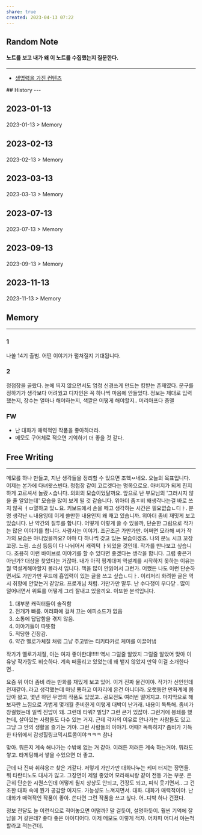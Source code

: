 ```yaml
---
share: true
created: 2023-04-13 07:22
---
```


## Random Note
#### 노트를 보고 내가 왜 이 노트를 수집했는지 질문한다.
---
<p><span><ul>
<li><a data-tooltip-position="top" aria-label="Infinity Drawer/생명력을 가진 컨텐츠.md" data-href="Infinity Drawer/생명력을 가진 컨텐츠.md" href="Infinity Drawer/생명력을 가진 컨텐츠.md" class="internal-link" target="_blank" rel="noopener">생명력을 가진 컨텐츠</a></li>
</ul></span></p>
## History
---
<h2><span><p>2023-01-13</p></span></h2><p><span><p><span alt="2023-01-13 > Memory" src="2023-01-13#Memory" class="internal-embed">2023-01-13 &gt; Memory</span></p></span></p><h2><span><p>2023-02-13</p></span></h2><p><span><p><span alt="2023-02-13 > Memory" src="2023-02-13#Memory" class="internal-embed">2023-02-13 &gt; Memory</span></p></span></p><h2><span><p>2023-03-13</p></span></h2><p><span><p><span alt="2023-03-13 > Memory" src="2023-03-13#Memory" class="internal-embed">2023-03-13 &gt; Memory</span></p></span></p><h2><span><p>2023-07-13</p></span></h2><p><span><p><span alt="2023-07-13 > Memory" src="2023-07-13#Memory" class="internal-embed">2023-07-13 &gt; Memory</span></p></span></p><h2><span><p>2023-09-13</p></span></h2><p><span><p><span alt="2023-09-13 > Memory" src="2023-09-13#Memory" class="internal-embed">2023-09-13 &gt; Memory</span></p></span></p><h2><span><p>2023-11-13</p></span></h2><p><span><p><span alt="2023-11-13 > Memory" src="2023-11-13#Memory" class="internal-embed">2023-11-13 &gt; Memory</span></p></span></p>


## Memory
---
### 1
나쏠 14기 출범. 어떤 이야기가 펼쳐질지 기대됩니다.

### 2
청첩장을 골랐다. 눈에 띄지 않으면서도 엄청 신경쓰게 만드는 킹받는 존재였다.
문구를 정하기가 생각보다 어려웠고 디자인은 꼭 하나씩 마음에 안들었다.
정보는 제대로 입력했는지, 장수는 얼마나 해야하는지, 색깔은 어떻게 해야할지..
머리아프다 증맬

### FW
- 난 대화가 매력적인 작품을 좋아하더라. 
- 메모도 구어체로 적으면 기억하기 더 좋을 것 같다.

## Free Writing
---
메모를 하나 만들고, 지난 생각들을 정리할 수 있으면 조헥ㅆ네요. 오늘의 목표입니다. 어제는 본가에 다녀왓스빈다. 청첩장 같이 고르겟다는 명목으로요. 아버지가 되게 진지하게 고르셔서 놀랐ㅅ습니다. 의외의 모습이었달까요. 앞으로 난 부모님의 '그러시지 않을 줄 알았는데' 모습을 많이 보게 될 것 같습니다. 
위아더 좀ㅈ비 왜생각나는걸 바로 쓰지 않곡 ㅓㅁ열하고 있ㄴ요. 키보드에서 손을 떼고 생각하는 시간은 필요없습ㄴ디ㅏ. 분명 생각난 ㄴ내용잉데 이게 쓸만한 내용인지 왜 재고 있습니까. 
위아더 좀비 재밋게 보고 있습니다. 난 약간의 질투를 합니다. 어떻게 이렇게 쓸 수 있을까, 단순한 그림으로 작가는 많은 이야기를 합니다. 사람사는 이야기. 조곤조곤 가만가만. 어쩌면 모라해 씨가 작가의 모습은 아니었을까요? 아마 다 하나씩 갖고 있는 모습이겠죠. 나의 분노 시크 꼬장꼬장. 느림. 소심 등등이 다 나뉘어서 캐릭턱 ㅏ되었을 것인데. 작가를 만나보고 싶습니다. 
조용히 이런 바이브로 이야기를 할 수 있다면 좋겠다는 생각을 합니다. 그럼 좋은거 아닌가?
대상을 찾았다는 거잖아. 내가 아직 핑계대며 역설계를 시작하지 못하는 이유는 뭘 역설계해야할지 몰라서 입니다. 책을 많이 안읽어서 그런가.
어쨌든 나도 이런 단순하면서도 가만가만 무드에 흡입력이 있는 글을 쓰고 싶습ㄴ디ㅏ. 이리저리 화려한 글은 역시 취향에 안맞는거 같앙요. 프로개님 처럼. 가만가만 말투. 난 수다쟁이 우다닫 . 많이 덜어내면서 위트를 어떻게 그리 잘내고 있을끼요. 이또한 분석입니다. 
1. 대부분 캐릭터들이 솔직함
2. 전개가 빠름. 여러화에 걸쳐 끄는 에피소드가 없음
3. 소통에 답답함을 겪지 않음.
4. 이야기들이 따뜻함
5. 적당한 긴장감.
6. 약간 멜로가체질 처럼 그냥 주고받는 티키타카로 케미를 이끌어냄

작가가 멜로가체질, 아는 여자 좋아한대!!!!! 역시 그럴줄 알았지 그럴줄 알았어
맞아 이유낭 작가랑도 비슷하다. 계속 떠올리고 있었는데 왜 뱉지 않았지
만약 이걸 소개한다면..

요즘 위 아더 좀비 라는 만화를 재밌게 보고 있어.
이거 진짜 물건이야. 작가가 신인인데 천재같아..라고 생각했는데 마냥 뿅하고 이자리에 온건 아니더라. 오랫동안 만화계에 몸담아 왔고, 몇년 하던 무명의 작품도 있었고.. 공모전도 여러번 떨어지고. 마지막으로 해보자란 느낌으로 가볍게 몇개월 준비한게 이렇게 대박이 난거래.
내용이 독특해. 좀비가 창궐했는데 일찍 진압이 돼. 그런데 타워? 빌딩? 그런 큰거 있잖아. 그런거에 봉쇄를 했는데, 살아있는 사람들도 다수 있는 거지. 근데 각자의 이유로 안나가는 사람들도 있고. 그냥 그 안의 생활을 즐기는 거야. 그런 사람들의 이야기. 어때? 독특하지? 좀비가 가득한 타워에서 감성힐링코믹시트콤이야ㅋㅋㅋ 참나




맞아. 뭐든지 계속 해나가는 수밖에 없는 거 같아. 이러든 저러든 계속 하는거야. 뭐라도 쌓고. 타게팅해서 쌓을 수있으면 더 좋고. 

근데 나 진짜 취햐응ㄹ 찾은 거같다. 저렇게 가만가만 대화나누는 케미 터지는 장면들. 뭐 타란티노도 대사가 많고. 그장면이 제일 좋았어 모라해씨랑 같이 전등 가는 부분. 은근히 단순한 시퀀스인데 어떻게 될지 상상도 안되고, 긴장도 되고, 피식 웃기면서.. 그 건조한 대화 속에 뭔가 공감할 여지도. 가능성도 느껴지면서. 대화. 대화가 매력적이야. 난 대화가 매력적인 작품이 좋아. 쓴다면 그런 작품을 쓰고 싶다. 어..디박 하나 건졌다.

정보 전달도 늘 이런식으로 적어놓으면 어떨까? 말 걸듯이, 설명하듯이. 훨씬 기억에 잘 남을 거 같은데? 좋다 좋은 아이디어다. 이제 메모도 이렇게 적자. 어차피 어디서 아는척할라고 적는건데. 